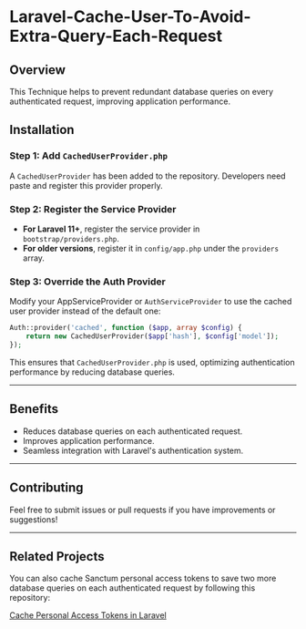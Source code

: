 # Laravel-Cache-User-To-Avoid-Extra-Query-Each-Request

## Overview

This Technique helps to prevent redundant database queries on every authenticated request, improving application performance.

## Installation

### Step 1: Add `CachedUserProvider.php`

A `CachedUserProvider` has been added to the repository. Developers need paste and register this provider properly.

### Step 2: Register the Service Provider

- **For Laravel 11+**, register the service provider in `bootstrap/providers.php`.
- **For older versions**, register it in `config/app.php` under the `providers` array.

### Step 3: Override the Auth Provider

Modify your AppServiceProvider or `AuthServiceProvider` to use the cached user provider instead of the default one:

```php
Auth::provider('cached', function ($app, array $config) {
    return new CachedUserProvider($app['hash'], $config['model']);
});
```

This ensures that `CachedUserProvider.php` is used, optimizing authentication performance by reducing database queries.

---

## Benefits
- Reduces database queries on each authenticated request.
- Improves application performance.
- Seamless integration with Laravel's authentication system.

---

## Contributing
Feel free to submit issues or pull requests if you have improvements or suggestions!

---

## Related Projects
You can also cache Sanctum personal access tokens to save two more database queries on each authenticated request by following this repository:

[Cache Personal Access Tokens in Laravel](https://github.com/talhawish/Cache-Personal-Access-Tokens-In-Laravel)
